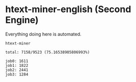 # htext-miner-english (Second Engine)

Everything doing here is automated.

```
htext-miner

total: 7158/9523 (75.16538905806993%)

job0: 1611
job1: 1822
job2: 2441
job3: 1284
```